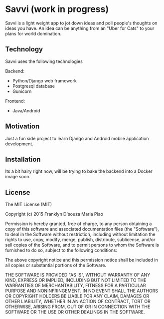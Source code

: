 # Savvi (work in progress)

Savvi is a light weight app to jot down ideas and poll people's thoughts on ideas you have. An idea can be anything from an "Uber for Cats" to your plans for world domination.

## Technology

Savvi uses the following technologies

Backend:
* Python/Django web framework
* Postgresql database
* Gunicorn

Frontend:
* Java/Android
  
## Motivation

Just a fun side project to learn Django and Android mobile application development.

## Installation

Its a bit hairy right now, will be trying to bake the backend into a Docker image soon. 

## License

The MIT License (MIT) 

Copyright (c) 2015 Franklyn D'souza Maria Piao

Permission is hereby granted, free of charge, to any person obtaining a copy
of this software and associated documentation files (the "Software"), to deal
in the Software without restriction, including without limitation the rights
to use, copy, modify, merge, publish, distribute, sublicense, and/or sell
copies of the Software, and to permit persons to whom the Software is
furnished to do so, subject to the following conditions:

The above copyright notice and this permission notice shall be included in all
copies or substantial portions of the Software.

THE SOFTWARE IS PROVIDED "AS IS", WITHOUT WARRANTY OF ANY KIND, EXPRESS OR
IMPLIED, INCLUDING BUT NOT LIMITED TO THE WARRANTIES OF MERCHANTABILITY,
FITNESS FOR A PARTICULAR PURPOSE AND NONINFRINGEMENT. IN NO EVENT SHALL THE
AUTHORS OR COPYRIGHT HOLDERS BE LIABLE FOR ANY CLAIM, DAMAGES OR OTHER
LIABILITY, WHETHER IN AN ACTION OF CONTRACT, TORT OR OTHERWISE, ARISING FROM,
OUT OF OR IN CONNECTION WITH THE SOFTWARE OR THE USE OR OTHER DEALINGS IN THE
SOFTWARE.



